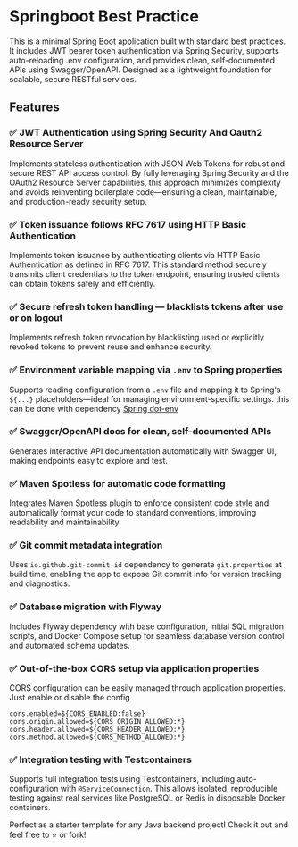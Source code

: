 # Springboot Best Practice

This is a minimal Spring Boot application built with standard best practices. It includes JWT bearer token authentication via Spring Security, supports auto-reloading .env configuration, and provides clean, self-documented APIs using Swagger/OpenAPI. Designed as a lightweight foundation for scalable, secure RESTful services.

## Features

### ✅ JWT Authentication using Spring Security And Oauth2 Resource Server

Implements stateless authentication with JSON Web Tokens for robust and secure REST API access control. By fully leveraging Spring Security and the OAuth2 Resource Server capabilities, this approach minimizes complexity and avoids reinventing boilerplate code—ensuring a clean, maintainable, and production-ready security setup.

### ✅ Token issuance follows RFC 7617 using HTTP Basic Authentication

Implements token issuance by authenticating clients via HTTP Basic Authentication as defined in RFC 7617. This standard method securely transmits client credentials to the token endpoint, ensuring trusted clients can obtain tokens safely and efficiently.

### ✅ Secure refresh token handling — blacklists tokens after use or on logout  

Implements refresh token revocation by blacklisting used or explicitly revoked tokens to prevent reuse and enhance security.

### ✅ Environment variable mapping via `.env` to Spring properties  

Supports reading configuration from a `.env` file and mapping it to Spring's `${...}` placeholders—ideal for managing environment-specific settings. this can be done with dependency [Spring dot-env](https://github.com/paulschwarz/spring-dotenv)

### ✅ Swagger/OpenAPI docs for clean, self-documented APIs  

Generates interactive API documentation automatically with Swagger UI, making endpoints easy to explore and test.

### ✅ Maven Spotless for automatic code formatting  

Integrates Maven Spotless plugin to enforce consistent code style and automatically format your code to standard conventions, improving readability and maintainability.

### ✅ Git commit metadata integration  

Uses `io.github.git-commit-id` dependency to generate `git.properties` at build time, enabling the app to expose Git commit info for version tracking and diagnostics.

### ✅ Database migration with Flyway  

Includes Flyway dependency with base configuration, initial SQL migration scripts, and Docker Compose setup for seamless database version control and automated schema updates.

### ✅ Out-of-the-box CORS setup via application properties     

CORS configuration can be easily managed through application.properties. Just enable or disable the config

```
cors.enabled=${CORS_ENABLED:false}
cors.origin.allowed=${CORS_ORIGIN_ALLOWED:*}
cors.header.allowed=${CORS_HEADER_ALLOWED:*}
cors.method.allowed=${CORS_METHOD_ALLOWED:*}

```

### ✅ Integration testing with Testcontainers  

Supports full integration tests using Testcontainers, including auto-configuration with `@ServiceConnection`. This allows isolated, reproducible testing against real services like PostgreSQL or Redis in disposable Docker containers.

Perfect as a starter template for any Java backend project!
Check it out and feel free to ⭐ or fork!